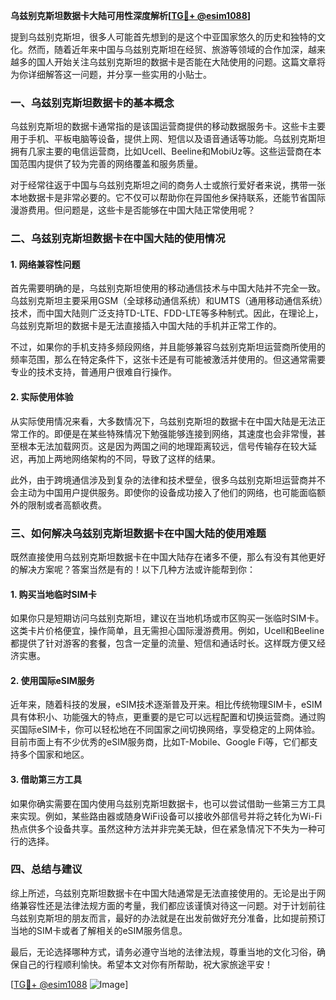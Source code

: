 **乌兹别克斯坦数据卡大陆可用性深度解析[[TG💪+ @esim1088](https://t.me/s/esim1088)]**

提到乌兹别克斯坦，很多人可能首先想到的是这个中亚国家悠久的历史和独特的文化。然而，随着近年来中国与乌兹别克斯坦在经贸、旅游等领域的合作加深，越来越多的国人开始关注乌兹别克斯坦的数据卡是否能在大陆使用的问题。这篇文章将为你详细解答这一问题，并分享一些实用的小贴士。

### 一、乌兹别克斯坦数据卡的基本概念

乌兹别克斯坦的数据卡通常指的是该国运营商提供的移动数据服务卡。这些卡主要用于手机、平板电脑等设备，提供上网、短信以及语音通话等功能。乌兹别克斯坦拥有几家主要的电信运营商，比如Ucell、Beeline和MobiUz等。这些运营商在本国范围内提供了较为完善的网络覆盖和服务质量。

对于经常往返于中国与乌兹别克斯坦之间的商务人士或旅行爱好者来说，携带一张本地数据卡是非常必要的。它不仅可以帮助你在异国他乡保持联系，还能节省国际漫游费用。但问题是，这些卡是否能够在中国大陆正常使用呢？

### 二、乌兹别克斯坦数据卡在中国大陆的使用情况

#### 1. 网络兼容性问题

首先需要明确的是，乌兹别克斯坦使用的移动通信技术与中国大陆并不完全一致。乌兹别克斯坦主要采用GSM（全球移动通信系统）和UMTS（通用移动通信系统）技术，而中国大陆则广泛支持TD-LTE、FDD-LTE等多种制式。因此，在理论上，乌兹别克斯坦的数据卡是无法直接插入中国大陆的手机并正常工作的。

不过，如果你的手机支持多频段网络，并且能够兼容乌兹别克斯坦运营商所使用的频率范围，那么在特定条件下，这张卡还是有可能被激活并使用的。但这通常需要专业的技术支持，普通用户很难自行操作。

#### 2. 实际使用体验

从实际使用情况来看，大多数情况下，乌兹别克斯坦的数据卡在中国大陆是无法正常工作的。即便是在某些特殊情况下勉强能够连接到网络，其速度也会非常慢，甚至根本无法加载网页。这是因为两国之间的地理距离较远，信号传输存在较大延迟，再加上两地网络架构的不同，导致了这样的结果。

此外，由于跨境通信涉及到复杂的法律和技术壁垒，很多乌兹别克斯坦运营商并不会主动为中国用户提供服务。即使你的设备成功接入了他们的网络，也可能面临额外的限制或者高额收费。

### 三、如何解决乌兹别克斯坦数据卡在中国大陆的使用难题

既然直接使用乌兹别克斯坦数据卡在中国大陆存在诸多不便，那么有没有其他更好的解决方案呢？答案当然是有的！以下几种方法或许能帮到你：

#### 1. 购买当地临时SIM卡

如果你只是短期访问乌兹别克斯坦，建议在当地机场或市区购买一张临时SIM卡。这类卡片价格便宜，操作简单，且无需担心国际漫游费用。例如，Ucell和Beeline都提供了针对游客的套餐，包含一定量的流量、短信和通话时长。这样既方便又经济实惠。

#### 2. 使用国际eSIM服务

近年来，随着科技的发展，eSIM技术逐渐普及开来。相比传统物理SIM卡，eSIM具有体积小、功能强大的特点，更重要的是它可以远程配置和切换运营商。通过购买国际eSIM卡，你可以轻松地在不同国家之间切换网络，享受稳定的上网体验。目前市面上有不少优秀的eSIM服务商，比如T-Mobile、Google Fi等，它们都支持多个国家和地区。

#### 3. 借助第三方工具

如果你确实需要在国内使用乌兹别克斯坦数据卡，也可以尝试借助一些第三方工具来实现。例如，某些路由器或随身WiFi设备可以接收外部信号并将之转化为Wi-Fi热点供多个设备共享。虽然这种方法并非完美无缺，但在紧急情况下不失为一种可行的选择。

### 四、总结与建议

综上所述，乌兹别克斯坦数据卡在中国大陆通常是无法直接使用的。无论是出于网络兼容性还是法律法规方面的考量，我们都应该谨慎对待这一问题。对于计划前往乌兹别克斯坦的朋友而言，最好的办法就是在出发前做好充分准备，比如提前预订当地的SIM卡或者了解相关的eSIM服务信息。

最后，无论选择哪种方式，请务必遵守当地的法律法规，尊重当地的文化习俗，确保自己的行程顺利愉快。希望本文对你有所帮助，祝大家旅途平安！

[[TG💪+ @esim1088](https://t.me/s/esim1088) ![Image](https://i.postimg.cc/4NQfJmqS/Snipaste-2025-05-13-00-14-12.png)]